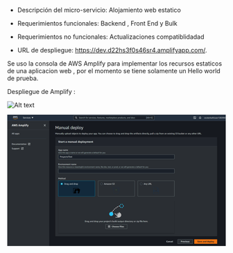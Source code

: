 - Descripción del micro-servicio: 
Alojamiento web estatico 

- Requerimientos funcionales:
Backend , Front End y Bulk 

- Requerimientos no funcionales:
Actualizaciones compatiblidadad 

- URL de despliegue: https://dev.d22hs3f0s46sr4.amplifyapp.com/.

Se uso la consola de AWS Amplify para implementar los recursos estaticos de una aplicacion web , por el momento se tiene solamente un Hello world de prueba.

Despliegue de Amplify :

![Alt text](ProyectoFinal-Cloud\Cloud-Proyecto\Amplify\Amplify.png?raw=true "Amplify")

![Screenshot](Amplify.png)